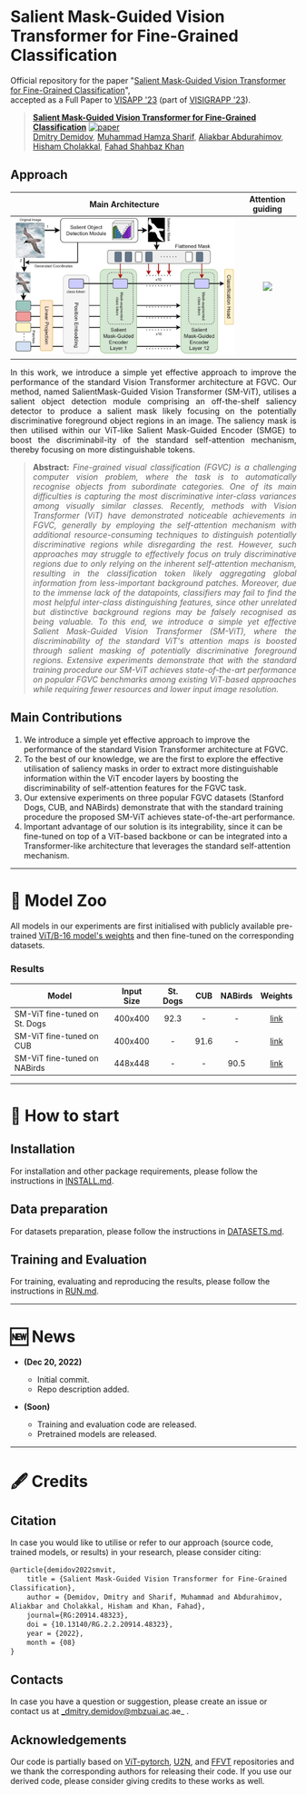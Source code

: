 # Salient Mask-Guided Vision Transformer for Fine-Grained Classification
Official repository for the paper "[Salient Mask-Guided Vision Transformer for Fine-Grained Classification](https://www.researchgate.net/publication/366389604_Salient_Mask-Guided_Vision_Transformer_for_Fine-Grained_Classification)", <br>
accepted as a Full Paper to [VISAPP '23](https://visapp.scitevents.org/) (part of [VISIGRAPP '23](https://visigrapp.scitevents.org/)).

> [**Salient Mask-Guided Vision Transformer for Fine-Grained Classification**](https://www.researchgate.net/publication/366389604_Salient_Mask-Guided_Vision_Transformer_for_Fine-Grained_Classification)
> [![paper](https://img.shields.io/badge/arXiv-Paper-<COLOR>.svg)](https://www.researchgate.net/publication/366389604_Salient_Mask-Guided_Vision_Transformer_for_Fine-Grained_Classification)<br>
> [Dmitry Demidov](https://scholar.google.es/citations?hl=en&pli=1&user=k3euI0sAAAAJ), [Muhammad Hamza Sharif](https://www.researchgate.net/profile/Muhammad-Sharif-44), [Aliakbar Abdurahimov](https://www.researchgate.net/scientific-contributions/Aliakbar-Abdurahimov-2227848477), [Hisham Cholakkal](https://scholar.google.com/citations?user=bZ3YBRcAAAAJ&hl=en), [Fahad Shahbaz Khan](https://scholar.google.es/citations?user=zvaeYnUAAAAJ&hl=en)


## Approach

<p align="center"> 

Main Architecture          | Attention guiding
:-------------------------:|:-------------------------:
<img src="docs/Images/2_main.jpg" width="750">  | <img src="docs/Images/attention_guiding.gif" width="200">


</p>

<p align="justify">  In this work, we introduce a simple yet effective approach to improve the performance of the standard Vision Transformer architecture at FGVC. Our method, named SalientMask-Guided Vision Transformer (SM-ViT), utilises a salient object detection module comprising an off-the-shelf saliency detector to produce a salient mask likely focusing on the potentially discriminative foreground object regions in an image. The saliency mask is then utilised within our ViT-like Salient Mask-Guided Encoder (SMGE) to boost the discriminabil-ity of the standard self-attention mechanism, thereby focusing on more distinguishable tokens. </p>

> **<p align="justify"> Abstract:** *Fine-grained visual classification (FGVC) is a challenging computer vision problem, where the task is to automatically recognise objects from subordinate categories. One of its main difficulties is capturing the most discriminative inter-class variances among visually similar classes. Recently, methods with Vision Transformer (ViT) have demonstrated noticeable achievements in FGVC, generally by employing the self-attention mechanism with additional resource-consuming techniques to distinguish potentially discriminative regions while disregarding the rest. However, such approaches may struggle to effectively focus on truly discriminative regions due to only relying on the inherent self-attention mechanism, resulting in the classification token likely aggregating global information from less-important background patches. Moreover, due to the immense lack of the datapoints, classifiers may fail to find the most helpful inter-class distinguishing features, since other unrelated but distinctive background regions may be falsely recognised as being valuable. To this end, we introduce a simple yet effective Salient Mask-Guided Vision Transformer (SM-ViT), where the discriminability of the standard ViT's attention maps is boosted through salient masking of potentially discriminative foreground regions. Extensive experiments demonstrate that with the standard training procedure our SM-ViT achieves state-of-the-art performance on popular FGVC benchmarks among existing ViT-based approaches while requiring fewer resources and lower input image resolution.* </p>


## Main Contributions

1) We introduce a simple yet effective approach to improve the performance of the standard Vision Transformer architecture at FGVC.
2) To the best of our knowledge, we are the first to explore the effective utilisation of saliency masks in order to extract more distinguishable information within the ViT encoder layers by boosting the discriminability of self-attention features for the FGVC task.  
3) Our extensive experiments on three popular FGVC datasets (Stanford Dogs, CUB, and NABirds) demonstrate that with the standard training procedure the proposed SM-ViT achieves state-of-the-art performance.
4) Important advantage of our solution is its integrability, since it can be fine-tuned on top of a ViT-based backbone or can be integrated into a Transformer-like architecture that leverages the standard self-attention mechanism.


<hr />

   
# 🐘 Model Zoo

All models in our experiments are first initialised with publicly available pre-trained [ViT/B-16 model's weights](https://console.cloud.google.com/storage/browser/vit_models;tab=objects?prefix=&forceOnObjectsSortingFiltering=false) and then fine-tuned on the corresponding datasets.

### Results

| Model                         | Input Size | St. Dogs| CUB     | NABirds |     Weights   |
|-------------------------------|:----------:|:-------:|:-------:|:-------:|:-------------:|
| SM-ViT fine-tuned on St. Dogs | 400x400    |  92.3   |  -      |    -    | [link]()      |
| SM-ViT fine-tuned on CUB      | 400x400    |  -      |  91.6   |    -    | [link]()      |
| SM-ViT fine-tuned on NABirds  | 448x448    |  -      |  -      |   90.5  | [link]()      |


<hr />


# 🧋 How to start

## Installation 
For installation and other package requirements, please follow the instructions in [INSTALL.md](docs/INSTALL.md). 

## Data preparation
For datasets preparation, please follow the instructions in [DATASETS.md](docs/DATASETS.md).

## Training and Evaluation
For training, evaluating and reproducing the results, please follow the instructions in [RUN.md](docs/RUN.md).


<hr />


# 🆕 News
* **(Dec 20, 2022)** 
  * Initial commit.
  * Repo description added.

* **(Soon)** 
  * Training and evaluation code are released.
  * Pretrained models are released.


<hr />


# 🖋️ Credits

## Citation
In case you would like to utilise or refer to our approach (source code, trained models, or results) in your research, please consider citing:

```
@article{demidov2022smvit,
    title = {Salient Mask-Guided Vision Transformer for Fine-Grained Classification},
    author = {Demidov, Dmitry and Sharif, Muhammad and Abdurahimov, Aliakbar and Cholakkal, Hisham and Khan, Fahad},
    journal={RG:20914.48323},   
    doi = {10.13140/RG.2.2.20914.48323},    
    year = {2022},
    month = {08}
}
```


## Contacts
In case you have a question or suggestion, please create an issue or contact us at _dmitry.demidov@mbzuai.ac.ae_ .


## Acknowledgements
Our code is partially based on [ViT-pytorch](https://github.com/jeonsworld/ViT-pytorch), [U2N](https://github.com/xuebinqin/U-2-Net), and [FFVT](https://github.com/Markin-Wang/FFVT) repositories and we thank the corresponding authors for releasing their code. If you use our derived code, please consider giving credits to these works as well.
